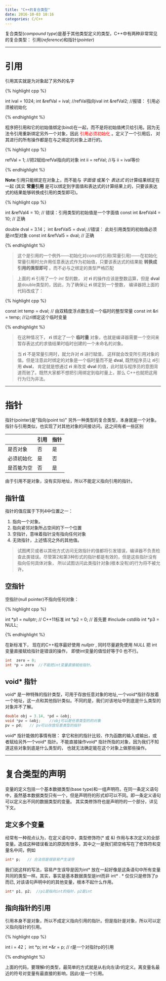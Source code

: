 ```yaml
---
title: "C++的复合类型"
date: 2016-10-03 10:16
categories: C/C++
---
```


复合类型(*compound type*)是基于其他类型定义的类型，C++中有两种非常常见的复合类型： 引用(*reference*)和指针(*pointer*)


--------------


# 引用

引用其实就是为对象起了另外的名字

{% highlight cpp %}

int ival = 1024;
int &refVal = ival;   //refVal指向ival
int &refVal2;         //报错： 引用必须被初始化

{% endhighlight %}

程序把引用和它的初始值绑定(bind)在一起，而不是将初始值拷贝给引用。因为无法令引用重新绑定另外一个对象，因此<font color="red"> 引用必须初始化 </font>。定义了一个引用后，
对其进行的所有操作都是在与之绑定的对象上进行的。

{% highlight cpp %}

refVal = 1;       //把2赋给refVal指向的对象
int ii = refVal;  //与 ii = ival等价

{% endhighlight %}

**Note**:引用只能绑定在对象上，而不能与 *字面值* 或某个 *表达式* 的计算结果绑定在一起 (其实 **常量引用** 是可以绑定到字面值和表达式的计算结果上的，只要该表达式的结果能够转换成引用的类型即可)。

{% highlight cpp %}

int &refVal4 = 10;  // 错误：引用类型的初始值是一个字面值
const int &refVal4 = 10; // 正确

double dval = 3.14；
int &refVal5 = dval; //错误： 此处引用类型的初始值必须是int型对象
const int &refVal5 = dval; // 正确

{% endhighlight %}

> 这个是引用的一个例外——初始化对const的引用(常量引用)——在初始化常量引用时允许用任意表达式作为初始值，只要该表达式的结果能 **转换成引用的类型即可** 。而不必与之绑定的类型严格匹配

> 上面的 **ri** 引用了一个 *int* 型的数， 对 **ri** 的操作应该是整数运算，但是 **dval** 是double类型的，因此，为了确保让 **ri** 绑定到一个整数， 编译器把上面的代码改成了：


{% highlight cpp %}

const int temp = dval;   // 由双精度浮点数生成一个临时的整型常量
const int &ri  = temp;    //让ri绑定这个临时变量

{% endhighlight %}

> 在这种情况下， **ri** 绑定了一个 **临时量** 对象，也就是编译器需要一个空间来暂存表达式的求值结果时临时创建的一个未命名的对象。

> 当 **ri** 不是常量引用时，就允许对 **ri** 进行赋值， 这样就会改变所引用对象的值。但是注意此时绑定的对象是一个临时量而不是 **dval**, 既然程序员让 **ri**引用 **dval**，
> 肯定就是想通过 **ri** 来改变 **dval** 的值，此时就与程序员的意图背道而驰了。既然大家都不想把引用绑定到临时量上，那么 C++也就把这用行为归为非法。


---------------


# 指针

指针(pointer)是"指向(point to)" 另外一种类型的复合类型，本身就是一个对象。指针与引用类似，也实现了对其他对象的间接访问。这之间有者一些区别

||引用|指针|
|----|----|----|
|是否对象|否|是|
|必须初始化|是|否|
|是否能为空|否|是|

由于引用不是对象，没有实际地址，所以不能定义指向引用的指针。

## 指针值

指针的值应属于下列4中位置之一：

1. 指向一个对象。
2. 指向紧邻对象所占空间的下一个位置
3. 空指针，意味着指针没有指向任何对象
4. 无效指针，上述情况之外的其他值。

> 试图拷贝或者以其他方式访问无效指针的值都将引发错误，编译器不负责检查此类错误。尽管第2和第3种形式的指针都是有效的，但是这些指针没有指向任何具体对象，
 所以试图访问此类指针对象(根本没有)的行为将不被允许。


## 空指针

空指针(null pointer)不指向任何对象：

{% highlight cpp %}

int *p1 = nullptr;  // C++11标准
int *p2 = 0;
// 首先要 #include cstdlib
int *p3 = NULL;

{% endhighlight %}

在新标准下， 现在的C++程序最好使用 *nullptr* , 同时尽量避免使用 *NULL*
把 int 变量直接赋给指针是错误的操作， 即使int变量的值恰好等于0 也不行。

```cpp
int  zero = 0;
int *p = zero  //不能把int变量直接赋给指针。
```

## void* 指针

void* 是一种特殊的指针类型，可用于存放任意对象的地址,一个void*指针存放着一个地址，这一点和其他指针类似。不同的是，我们对该地址中到底是什么类型的对象并不了解。

```cpp
double obj = 3.14, *pd = &obj;
void *pv = &obj;    //obj可以是任意类型的的对象
pv = pd;   // pv可以存放任意类型的指针
```

void* 指针能做的事情有限： 拿它和别的指针比较、作为函数的输入或输出，或者赋给另外一个void* 指针。不能直接操作void* 指针所指的对象，因为我们不知道这些对象到底是什么类型的，
也就无法确定能在这个对象上做那些操作。

----------------


# 复合类型的声明

变量的定义包括一个基本数据类型(base type)和一组声明符。在同一条定义语句中，虽然基本数据类型只有一个，但是声明符的形式却可以不同。即一条定义语句可以定义出不同的数据类型的变量。
其实类修饰符也是声明符的一个部分，详见下文。

## 定义多个变量

经常有一种观点认为，在定义语句中，类型修饰符(* 或 &) 作用与本次定义的全部变量。造成这种错误看法的原因有很多，其中之一是我们把空格写在了修饰符和变量名中间，例如

```cpp
int* p;   // 合法但是很容易产生误导
```

我们说这样的写法，容易产生误导是因为int\* 放在一起好像是这条语句中所有变量共同的类型一样。其实，事实是基本数据类型是int而非 int\* . \* 仅仅只是修饰了p而已,
对该语句声明中的的其他变量，根本不起什么作用。

```cpp
int* p1, p2;  //p1是指向int的指针，p2是int
```

## 指向指针的引用

引用本身不是对象，所以不成定义指向引用的指针。但是指针是对象，所以可以定义指向指针的引用。

{% highlight cpp %}

int i = 42；
int *p;
int *&r = p;  // r是一个对指针p的引用

{% endhighlight %}

上面的代码，要理解r的类型，最简单的方式就是从右向左读r的定义。离变量名最近的符号对变量有最直接的影响，因此r是一个引用。